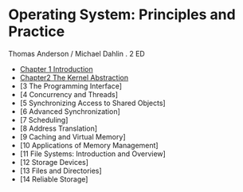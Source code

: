 # Operating System: Principles and Practice

Thomas Anderson / Michael Dahlin . 2 ED

- [Chapter 1 Introduction](chapter1.md)
- [Chapter2 The Kernel Abstraction](chapter2.md)
- [3 The Programming Interface]
- [4 Concurrency and Threads]
- [5 Synchronizing Access to Shared Objects]
- [6 Advanced Synchronization]
- [7 Scheduling]
- [8 Address Translation]
- [9 Caching and Virtual Memory]
- [10 Applications of Memory Management]
- [11 File Systems: Introduction and Overview]
- [12 Storage Devices]
- [13 Files and Directories]
- [14 Reliable Storage]

